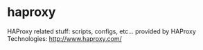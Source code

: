 haproxy
=======

HAProxy related stuff: scripts, configs, etc... provided by HAProxy Technologies: http://www.haproxy.com/

